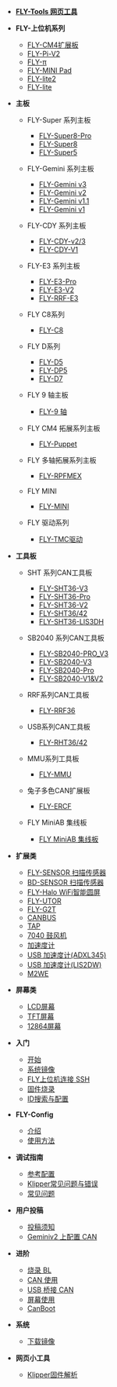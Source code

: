 - [**FLY-Tools 网页工具**](/board/fly_tools/)

- **FLY-上位机系列**
    - [FLY-CM4扩展板](/board/fly_cm4/)
    - [FLY-Pi-V2](/board/fly_pi_v2/)
    - [FLY-π](/board/fly_pi/)
    - [FLY-MINI Pad](/board/fly_mini_pad/)
    - [FLY-lite2](/board/fly_pi_lite2/)
    - [FLY-lite](/board/fly_pi_lite/)

- **主板**
  - FLY-Super 系列主板
    - [FLY-Super8-Pro](/board/fly_super8_pro/README.md)
    - [FLY-Super8](/board/fly_super8/README.md)
    - [FLY-Super5](/board/fly_super5/README.md)

  - FLY-Gemini 系列主板
    - [FLY-Gemini v3](/board/fly_gemini_v3/README.md)
    - [FLY-Gemini v2](/board/fly_gemini_v2/README.md)
    - [FLY-Gemini v1.1](/board/fly_gemini_v1-1/README.md)
    - [FLY-Gemini v1](/board/fly_gemini_v1/README.md)

  - FLY-CDY 系列主板
    - [FLY-CDY-v2/3](/board/fly_cdy_v3/README.md)
    - [FLY-CDY-V1](/board/fly_cdy_v1/README.md)

  - FLY-E3 系列主板
    - [FLY-E3-Pro](/board/fly_e3_pro/README.md)
    - [FLY-E3-V2](/board/fly_e3_v2/README.md)
    - [FLY-RRF-E3](/board/fly_e3/README.md)

  - FLY C8系列
    - [FLY-C8](/board/fly_C8/README.md)

  - FLY D系列
    - [FLY-D5](/board/fly_d5/README.md)
    - [FLY-DP5](/board/fly_dp5/README.md)
    - [FLY-D7](/board/fly_d7/README.md)

  - FLY 9 轴主板
    - [FLY-9 轴](/board/fly_9/) 

  - FLY CM4 拓展系列主板
    - [FLY-Puppet](/board/fly_puppet/)

  - FLY 多轴拓展系列主板
    - [FLY-RPFMEX](/board/fly_rpfmex/)

  - FLY MINI
    * [FLY-MINI](/board/fly_mini/)

  - FLY 驱动系列
    - [FLY-TMC驱动](/board/fly_tmc/)

- **工具板**
  - SHT 系列CAN工具板
    - [FLY-SHT36-V3](/board/fly_sht36_v3/README.md)
    - [FLY-SHT36-Pro](/board/fly_sht36_pro/README.md)
    - [FLY-SHT36-V2](/board/fly_sht_v2/README.md)
    - [FLY-SHT36/42](/board/fly_sht36_42/README.md)
    - [FLY-SHT36-LIS3DH](/board/fly_shtadxl/README.md)
    
  - SB2040 系列CAN工具板
    * [FLY-SB2040-PRO_V3](/board/fly_sb2040_v3_pro/README.md)
    * [FLY-SB2040-V3](/board/fly_sb2040_v3/README.md)
    * [FLY-SB2040-Pro](/board/fly_sb2040_pro/README.md)
    * [FLY-SB2040-V1&V2](/board/fly_sb2040/README.md)
  
  - RRF系列CAN工具板
    * [FLY-RRF36](/board/fly_rrf36/README.md)
  
  - USB系列CAN工具板
    * [FLY-RHT36/42](/board/fly_rht36_42/README.md)
  
  - MMU系列工具板
    * [FLY-MMU](/board/fly_mmu/README.md)
  
  - 兔子多色CAN扩展板
    * [FLY-ERCF](/board/fly_ercf/README.md)
    
  - FLY MiniAB 集线板
    * [FLY MiniAB 集线板](/board/miniab_board/README.md)
- **扩展类**
  - [FLY-SENSOR 扫描传感器](/board/fly_sensor/)
  - [BD-SENSOR 扫描传感器](/board/bd_sensor/)
  - [FLY-Halo WiFi智能圆屏](/board/fly_halo/)
  - [FLY-UTOR](/board/fly_utor/README.md)
  - [FLY-G2T](/board/fly_g2t/README.md)
  - [CANBUS](/advanced/canbus.md)
  - [TAP](/advanced/TAP.md)
  - [7040 鼓风机](/advanced/7040.md)
  - [加速度计](/advanced/Accelerometer.md)
  - [USB 加速度计(ADXL345)](/advanced/usb_adxl.md)
  - [USB 加速度计(LIS2DW)](/advanced/usb_lis2dw.md)
  - [M2WE](/board/fly_m2we/)
- **屏幕类**
  * [LCD屏幕](/advanced/lcd.md)
  * [TFT屏幕](/advanced/tft.md)
  * [12864屏幕](/advanced/12864.md)
- **入门**
  - [开始](README)
  - [系统镜像](/introduction/system.md)
  - [FLY上位机连接 SSH](/introduction/conntossh.md)
  - [固件烧录](/introduction/firmware.md)
  - [ID搜索与配置](/introduction/id.md)
- **FLY-Config**
  - [介绍](/fly_config/README)
  - [使用方法](/fly_config/Instructions.md)
- **调试指南**
  - [参考配置](/guide/configs/README.md)
  - [Klipper常见问题与错误](/guide/klippererro/ERROR)
  - [常见问题](/guide/what.md)
- **用户投稿**
  - [投稿须知](/users/README)
  - [Geminiv2 上配置 CAN](/users/geminiv2_can.md)
- **进阶**
  - [烧录 BL](/advanced/flashbl.md)
  - [CAN 使用](/advanced/can.md)
  - [USB 桥接 CAN](/advanced/usb2can.md)
  - [屏幕使用](/advanced/screen.md)
  - [CanBoot](/advanced/canboot.md)
- **系统**
  - [下载镜像](/introduction/downloadimg.md)
- **网页小工具**
  - [Klipper固件解析](/tools/fir-info/README.md)

